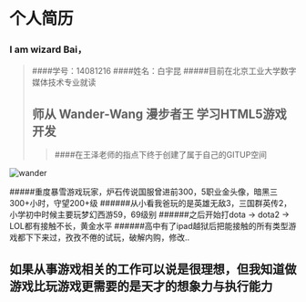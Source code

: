 # 个人简历

### I am wizard Bai，
>####学号：14081216
>####姓名：白宇昆
>#####目前在北京工业大学数字媒体技术专业就读
>## 师从 Wander-Wang 漫步者王 学习HTML5游戏开发
>>####在王泽老师的指点下终于创建了属于自己的GITUP空间

![wander](http://ww4.sinaimg.cn/thumb300/6671deaajw1dghmpc1m18j.jpg "Wander")

#####重度暴雪游戏玩家，炉石传说国服曾进前300，5职业金头像，暗黑三300+小时，守望200+级
######从小看我爸玩的是英雄无敌3，三国群英传2，小学初中时候主要玩梦幻西游59，69级别
######之后开始打dota -> dota2 -> LOL都有接触不长，黄金水平
######高中有了ipad越狱后把能接触的所有类型游戏都下下来过，孜孜不倦的试玩，破解内购，修改..
## 如果从事游戏相关的工作可以说是很理想，但我知道做游戏比玩游戏更需要的是天才的想象力与执行能力
